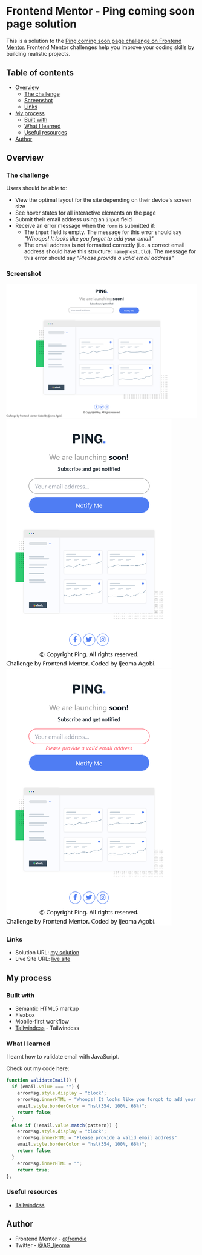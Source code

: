 # Frontend Mentor - Ping coming soon page solution

This is a solution to the [Ping coming soon page challenge on Frontend Mentor](https://www.frontendmentor.io/challenges/ping-single-column-coming-soon-page-5cadd051fec04111f7b848da). Frontend Mentor challenges help you improve your coding skills by building realistic projects. 

## Table of contents

- [Overview](#overview)
  - [The challenge](#the-challenge)
  - [Screenshot](#screenshot)
  - [Links](#links)
- [My process](#my-process)
  - [Built with](#built-with)
  - [What I learned](#what-i-learned)
  - [Useful resources](#useful-resources)
- [Author](#author)


## Overview

### The challenge

Users should be able to:

- View the optimal layout for the site depending on their device's screen size
- See hover states for all interactive elements on the page
- Submit their email address using an `input` field
- Receive an error message when the `form` is submitted if:
	- The `input` field is empty. The message for this error should say *"Whoops! It looks like you forgot to add your email"*
	- The email address is not formatted correctly (i.e. a correct email address should have this structure: `name@host.tld`). The message for this error should say *"Please provide a valid email address"*

### Screenshot

![desktop](/images/desktop.png)
![mobile](/images/mobile.png)
![error](/images/error.png)



### Links

- Solution URL: [my solution](https://github.com/fremdie/ping-coming-soon-page-master)
- Live Site URL: [live site](https://your-live-site-url.com)

## My process

### Built with

- Semantic HTML5 markup
- Flexbox
- Mobile-first workflow
- [Tailwindcss](https://tailwindcss.com/) - Tailwindcss


### What I learned

I learnt how to validate email with JavaScript.

Check out my code here:

```js
function validateEmail() {
  if (email.value === "") {
    errorMsg.style.display = "block";
    errorMsg.innerHTML = "Whoops! It looks like you forgot to add your email";
    email.style.borderColor = "hsl(354, 100%, 66%)";
    return false;
  }
  else if (!email.value.match(pattern)) {
    errorMsg.style.display = "block";
    errorMsg.innerHTML = "Please provide a valid email address"
    email.style.borderColor = "hsl(354, 100%, 66%)";
    return false;
  }
    errorMsg.innerHTML = "";
    return true;
};

```

### Useful resources

- [Tailwindcss](https://tailwindcss.com/docs/)


## Author

- Frontend Mentor - [@fremdie](https://www.frontendmentor.io/profile/fremdie)
- Twitter - [@AG_Ijeoma](https://www.twitter.com/AG_Ijeoma)

